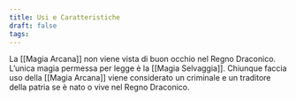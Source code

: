 ```yaml
---
title: Usi e Caratteristiche
draft: false
tags:
---
```

La [[Magia Arcana]] non viene vista di buon occhio nel Regno Draconico. L’unica magia permessa per legge è la [[Magia Selvaggia]]. Chiunque faccia uso della [[Magia Arcana]] viene considerato un criminale e un traditore della patria se è nato o vive nel Regno Draconico.